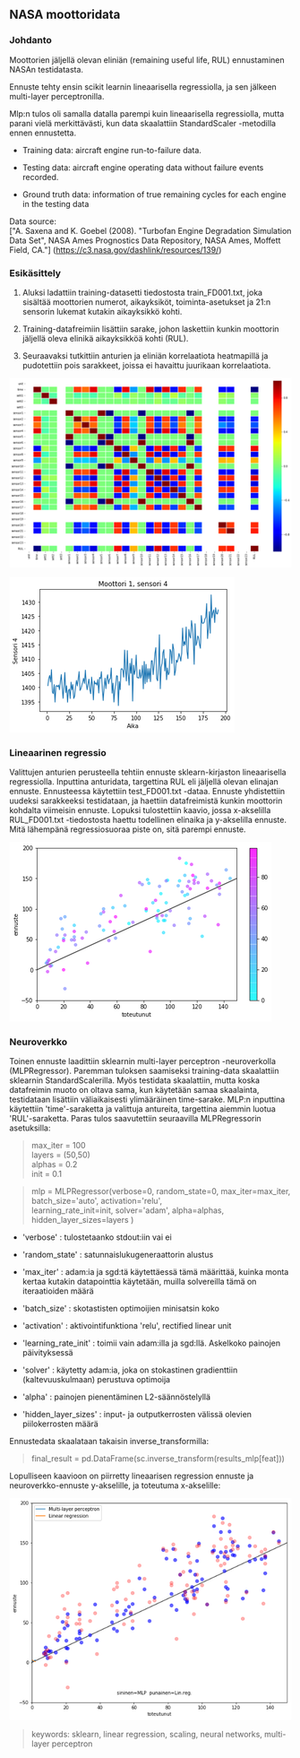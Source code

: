 ## NASA moottoridata

### Johdanto

Moottorien jäljellä olevan eliniän (remaining useful life, RUL) ennustaminen NASAn testidatasta.

Ennuste tehty ensin scikit learnin lineaarisella regressiolla, ja sen jälkeen multi-layer perceptronilla.

Mlp:n tulos oli samalla datalla parempi kuin lineaarisella regressiolla, mutta parani vielä merkittävästi, kun data skaalattiin StandardScaler -metodilla ennen ennustetta.

* Training data:     aircraft engine run-to-failure data.

* Testing data:      aircraft engine operating data without failure events recorded.

* Ground truth data: information of true remaining cycles for each engine in the testing data

Data source:  
["A. Saxena and K. Goebel (2008). "Turbofan Engine Degradation Simulation Data Set", 
NASA Ames Prognostics Data Repository, NASA Ames, Moffett Field, CA."]
(https://c3.nasa.gov/dashlink/resources/139/)


### Esikäsittely

1. Aluksi ladattiin training-datasetti tiedostosta train_FD001.txt, joka sisältää moottorien numerot, aikayksiköt, toiminta-asetukset ja 21:n sensorin lukemat kutakin aikayksikkö kohti. 

2. Training-datafreimiin lisättiin sarake, johon laskettiin kunkin moottorin jäljellä oleva elinikä aikayksikköä kohti (RUL).

3. Seuraavaksi tutkittiin anturien ja eliniän korrelaatiota heatmapillä ja pudotettiin pois sarakkeet, joissa ei havaittu juurikaan korrelaatiota.

![Heatmap](kuvat/heatmap.png "Heatmap")

![Sensoridataa](kuvat/sensor1.png "Sensoridataa")


### Lineaarinen regressio

Valittujen anturien perusteella tehtiin ennuste sklearn-kirjaston lineaarisella regressiolla. Inputtina anturidata, targettina RUL eli jäljellä olevan elinajan ennuste.
Ennusteessa käytettiin test_FD001.txt -dataa. Ennuste yhdistettiin uudeksi sarakkeeksi testidataan, ja haettiin datafreimistä kunkin moottorin kohdalta viimeisin ennuste. Lopuksi 
tulostettiin kaavio, jossa x-akselilla RUL_FD001.txt -tiedostosta haettu todellinen elinaika ja y-akselilla ennuste. Mitä lähempänä regressiosuoraa piste on, sitä parempi ennuste.

![Lineaarinen regressio](kuvat/linear.png "Lineaarinen regressio")


### Neuroverkko

Toinen ennuste laadittiin sklearnin multi-layer perceptron -neuroverkolla (MLPRegressor). Paremman tuloksen saamiseksi training-data skaalattiin sklearnin StandardScalerilla. 
Myös testidata skaalattiin, mutta koska datafreimin muoto on oltava sama, kun käytetään samaa skaalainta, testidataan lisättiin väliaikaisesti ylimääräinen time-sarake.
MLP:n inputtina käytettiin 'time'-saraketta ja valittuja antureita, targettina aiemmin luotua 'RUL'-saraketta. Paras tulos saavutettiin seuraavilla MLPRegressorin asetuksilla:


> max_iter = 100    
> layers = (50,50)  
> alphas = 0.2  
> init = 0.1    
    
> mlp = MLPRegressor(verbose=0, random_state=0, max_iter=max_iter, batch_size='auto', activation='relu',    
>                  learning_rate_init=init, solver='adam', alpha=alphas, hidden_layer_sizes=layers )


* 'verbose' : tulostetaanko stdout:iin vai ei

* 'random_state' : satunnaislukugeneraattorin alustus

* 'max_iter' : adam:ia ja sgd:tä käytettäessä tämä määrittää, kuinka monta kertaa kutakin datapointtia käytetään, muilla solvereilla tämä on iteraatioiden määrä

* 'batch_size' : skotastisten optimoijien minisatsin koko

* 'activation' : aktivointifunktiona 'relu', rectified linear unit

* 'learning_rate_init' : toimii vain adam:illa ja sgd:llä. Askelkoko painojen päivityksessä

* 'solver' : käytetty adam:ia, joka on stokastinen gradienttiin (kaltevuuskulmaan) perustuva optimoija

* 'alpha' : painojen pienentäminen L2-säännöstelyllä

* 'hidden_layer_sizes' : input- ja outputkerrosten välissä olevien piilokerrosten määrä

        
        

Ennustedata skaalataan takaisin inverse_transformilla:

> final_result = pd.DataFrame(sc.inverse_transform(results_mlp[feat]))

Lopulliseen kaavioon on piirretty lineaarisen regression ennuste ja neuroverkko-ennuste y-akselille, ja toteutuma x-akselille:

![Multi-layer perceptron](kuvat/final.png "Multi-layer Perceptron")







> keywords: sklearn, linear regression, scaling, neural networks, multi-layer perceptron

